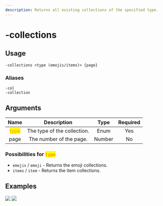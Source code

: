 ```yaml
---
description: Returns all existing collections of the specified type.
---
```


# -collections

## Usage

```
-collections <type (emojis/items)> {page}
```

### Aliases

```
-col
-collection
```

## Arguments

| Name                                     | Description                 | Type   | Required |
| :--------------------------------------: | :-------------------------: | :----: | :------: |
| <mark style="color:#FA9405;">type</mark> | The type of the collection. | Enum   | Yes      |
| page                                     | The number of the page.     | Number | No       |

### Possibilities for <mark style="color:#FA9405;">`type`</mark>

- `emojis` / `emoji` - Returns the emoji collections.
- `items` / `item` - Returns the item collections.

## Examples

![](https://user-images.githubusercontent.com/111157596/245515549-5b0dc79f-09c0-4000-8ec7-96f673c56aec.png)
![](https://user-images.githubusercontent.com/111157596/245515652-362ace77-7069-448a-a91c-5b51fc4ce43b.png)